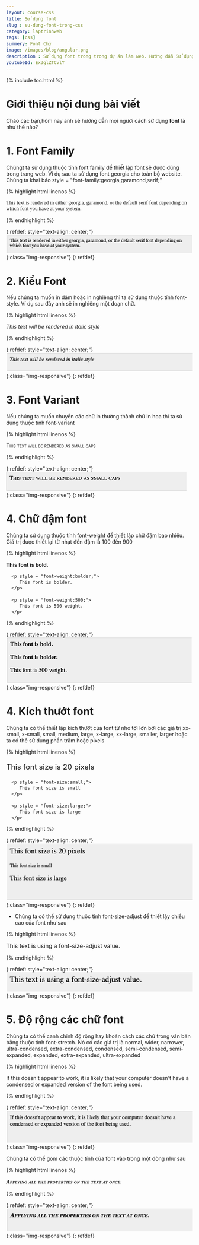 ```yaml
---
layout: course-css
title: Sử dụng font 
slug : su-dung-font-trong-css
category: laptrinhweb
tags: [css]
summery: Font Chữ  
image: /images/blog/angular.png
description : Sử dụng font trong trong dự án làm web. Hướng dẫn Sử dụng font trong CSS vào dự án web. 
youtubeId: Ex3glZTCvlY
---
```


{% include toc.html %}

# **Giới thiệu nội dung bài viết**

Chào các bạn,hôm nay anh sẽ hướng dẫn mọi người cách sử dụng <b>font</b> là như thế nào?

# **1. Font Family**

Chúngt ta sử dụng thuộc tính font family để thiết lập font sẽ được dùng trong trang web. Ví dụ sau ta sử dụng font georgia cho toàn bộ website. Chúng ta khai báo style = "font-family:georgia,garamond,serif;"

{% highlight html linenos %}

<html>
   <head>
   </head>

   <body>
      <p style = "font-family:georgia,garamond,serif;">
         This text is rendered in either georgia, garamond, or the 
         default serif font depending on which font  you have at your system.
      </p>
   </body>
</html>

{% endhighlight %}

{:refdef: style="text-align: center;"}
![font1](/images/post/css/font1.png){:class="img-responsive"}
{: refdef}

# **2. Kiểu Font**

Nếu chúng ta muốn in đậm hoặc in nghiêng thì ta sử dụng thuộc tính font-style. Ví dụ sau đây anh sẽ in nghiêng một đoạn chữ.

{% highlight html linenos %}

<html>
   <head>
   </head>

   <body>
      <p style = "font-style:italic;">
         This text will be rendered in italic style
      </p>
   </body>
</html>

{% endhighlight %}

{:refdef: style="text-align: center;"}
![font2](/images/post/css/font2.png){:class="img-responsive"}
{: refdef}

# **3. Font Variant**

Nếu chúng ta muốn chuyển các chữ in thường thành chữ in hoa thì ta sử dụng thuộc tính font-variant

{% highlight html linenos %}

<html>
   <head>
   </head>

   <body>
      <p style = "font-variant:small-caps;">
         This text will be rendered as small caps
      </p>
   </body>
</html>

{% endhighlight %}

{:refdef: style="text-align: center;"}
![font3](/images/post/css/font3.png){:class="img-responsive"}
{: refdef}

# **4. Chữ đậm font**

Chúng ta sử dụng thuộc tính font-weight để thiết lập chữ đậm bao nhiêu. Giá trị được thiết lại từ nhạt đến đậm là 100 đến 900

{% highlight html linenos %}

<html>
   <head>
   </head>

   <body>
      <p style = "font-weight:bold;">
         This font is bold.
      </p>
      
      <p style = "font-weight:bolder;">
         This font is bolder.
      </p>
      
      <p style = "font-weight:500;">
         This font is 500 weight.
      </p>
   </body>
</html> 

{% endhighlight %}

{:refdef: style="text-align: center;"}
![font4](/images/post/css/font4.png){:class="img-responsive"}
{: refdef}

# **4. Kích thướt font**

Chúng ta có thể thiết lập kích thướt của font từ nhỏ tới lớn bởi các giá trị xx-small, x-small, small, medium, large, x-large, xx-large, smaller, larger hoặc ta có thể sử dụng phần trăm hoặc pixels

{% highlight html linenos %}

<html>
   <head>
   </head>

   <body>
      <p style = "font-size:20px;">
         This font size is 20 pixels
      </p>
      
      <p style = "font-size:small;">
         This font size is small
      </p>
      
      <p style = "font-size:large;">
         This font size is large
      </p>
   </body>
</html> 

{% endhighlight %}

{:refdef: style="text-align: center;"}
![font5](/images/post/css/font5.png){:class="img-responsive"}
{: refdef}

- Chúng ta có thể sử dụng thuộc tính font-size-adjust để thiết lậy chiều cao của font như sau

{% highlight html linenos %}

<html>
   <head>
   </head>

   <body>
      <p style = "font-size-adjust:0.61;">
         This text is using a font-size-adjust value.
      </p>
   </body>
</html>

{% endhighlight %}

{:refdef: style="text-align: center;"}
![font6](/images/post/css/font6.png){:class="img-responsive"}
{: refdef}

# **5. Độ rộng các chữ font**

Chúng ta có thể canh chỉnh độ rộng hay khoản cách các chữ trong văn bản bằng thuộc tính font-stretch. Nó có các giá trị là normal, wider, narrower, ultra-condensed, extra-condensed, condensed, semi-condensed, semi-expanded, expanded, extra-expanded, ultra-expanded

{% highlight html linenos %}

<html>
   <head>
   </head>

   <body>
      <p style = "font-stretch:ultra-expanded;">
         If this doesn't appear to work, it is likely that your computer 
         doesn't have a <br>condensed or expanded version of the font being used.
      </p>
   </body>
</html> 

{% endhighlight %}

{:refdef: style="text-align: center;"}
![font7](/images/post/css/font7.png){:class="img-responsive"}
{: refdef}

Chúng ta có thể gom các thuộc tính của font vào trong một dòng như sau

{% highlight html linenos %}

<html>
   <head>
   </head>

   <body>
      <p style = "font:italic small-caps bold 15px georgia;">
         Applying all the properties on the text at once.
      </p>
   </body>
</html>

{% endhighlight %}

{:refdef: style="text-align: center;"}
![font8](/images/post/css/font8.png){:class="img-responsive"}
{: refdef}
















